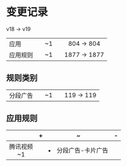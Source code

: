 # 变更记录

v18 -> v19

||||||
|-|:-:|:-:|:-:|:-:|
|应用||~1||804 -> 804|
|应用规则||~1||1877 -> 1877|

## 规则类别

||||||
|-|:-:|:-:|:-:|:-:|
|分段广告||~1||119 -> 119|

## 应用规则

||+|~|-|
|:-:|-|-|-|
|腾讯视频<br>~1||<li>分段广告-卡片广告||
